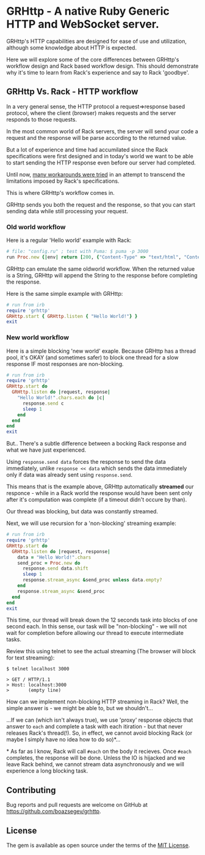 # GRHttp - A native Ruby Generic HTTP and WebSocket server.

GRHttp's HTTP capabilities are designed for ease of use and utilization, although some knowledge about HTTP is expected.

Here we will explore some of the core differences between GRHttp's workflow design and Rack based workflow design. This should demonstrate why it's time to learn from Rack's experience and say to Rack 'goodbye'.

## GRHttp Vs. Rack - HTTP workflow

In a very general sense, the HTTP protocol a request=>response based protocol, where the client (browser) makes requests and the server responds to those requests.

In the most common world of Rack servers, the server will send your code a request and the response will be parse according to the returned value.

But a lot of experience and time had accumilated since the Rack specifications were first designed and in today's world we want to be able to start sending the HTTP response even before our server had completed.

Until now, [many workarounds were tried](http://blog.plataformatec.com.br/2012/06/why-your-web-framework-should-not-adopt-rack-api/) in an attempt to transcend the limitations imposed by Rack's specifications.

This is where GRHttp's workflow comes in.

GRHttp sends you both the request and the response, so that you can start sending data while still processing your request.

### Old world workflow

Here is a regular 'Hello world' example with Rack:

```ruby
# file: "config.ru" ; test with Puma: $ puma -p 3000
run Proc.new {|env| return [200, {"Content-Type" => "text/html", "Content_Length: 12"}, ["Hello World!"]] }
```

GRHttp can emulate the same oldworld workflow. When the returned value is a String, GRHttp will append the String to the response before completing the response.

Here is the same simple example with GRHttp:

```ruby
# run from irb
require 'grhttp'
GRHttp.start { GRHttp.listen { "Hello World!"} }
exit
```
### New world workflow

Here is a simple blocking 'new world' exaple. Because GRHttp has a thread pool, it's OKAY (and sometimes safer) to block one thread for a slow response IF most responses are non-blocking.

```ruby
# run from irb
require 'grhttp'
GRHttp.start do
  GRHttp.listen do |request, response|
    "Hello World!".chars.each do |c|
      response.send c
      sleep 1
    end
  end
end
exit
```

But.. There's a subtle difference between a bocking Rack response and what we have just experienced.

Using `response.send data` forces the response to send the data immediately, unlike `response << data` which sends the data immediately only if data was already sent using `response.send`.

This means that is the example above, GRHttp automatically **streamed** our responce - while in a Rack world the response would have been sent only after it's computation was complete (if a timeout didn't occure by than).

Our thread was blocking, but data was constantly streamed.

Next, we will use recursion for a 'non-blocking' streaming example:

```ruby
# run from irb
require 'grhttp'
GRHttp.start do
  GRHttp.listen do |request, response|
    data = "Hello World!".chars
    send_proc = Proc.new do
      response.send data.shift
      sleep 1
      response.stream_async &send_proc unless data.empty?
    end
    response.stream_async &send_proc
  end
end
exit
```

This time, our thread will break down the 12 seconds task into blocks of one second each. In this sense, our task will be "non-blocking" - we will not wait for completion before allowing our thread to execute intermediate tasks.

Review this using telnet to see the actual streaming (The browser will block for text streaming):

    $ telnet localhost 3000

    > GET / HTTP/1.1
    > Host: localhost:3000
    >       (empty line)

How can we implement non-blocking HTTP streaming in Rack? Well, the simple answer is - we might be able to, but we shouldn't...

...If we can (which isn't always true), we use 'proxy' response objects that answer to `each` and complete a task with each itiration - but that never releases Rack's thread(!). So, in effect, we cannot avoid blocking Rack (or maybe I simply have no idea how to do so)\*... 

\* As far as I know, Rack will call `#each` on the body it recieves. Once `#each` completes, the response will be done. Unless the IO is hijacked and we leave Rack behind, we cannot stream data asynchronously and we will experience a long blocking task.


## Contributing

Bug reports and pull requests are welcome on GitHub at https://github.com/boazsegev/grhttp.


## License

The gem is available as open source under the terms of the [MIT License](http://opensource.org/licenses/MIT).

